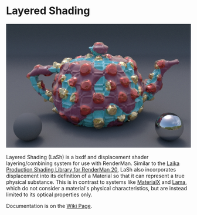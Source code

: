 # Layered Shading

![LashLayers](https://github.com/LaikaStudios/LaSh/blob/main/images/LashLayers.jpg)

Layered Shading (LaSh) is a bxdf and displacement shader layering/combining system for use with RenderMan. Similar to the <a href="https://github.com/LaikaStudios/shading-library/wiki/prman_20.Home">Laika Production Shading Library for RenderMan 20</a>, LaSh also incorporates displacement into its definition of a Material so that it can represent a true physical substance. This is in contrast to systems like [MaterialX](https://materialx.org/) and [Lama](https://rmanwiki.pixar.com/display/REN24/MaterialX+Lama), which do not consider a material's physical characteristics, but are instead limited to its optical properties only.

Documentation is on the [Wiki Page](https://github.com/LaikaStudios/LaSh/wiki/Home).

